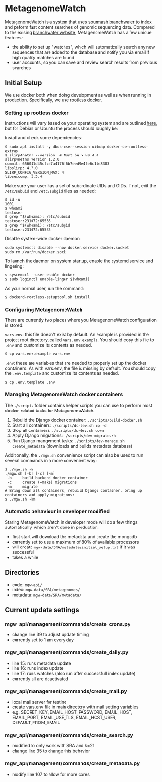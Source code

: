# MetagenomeWatch

MetagenomeWatch is a system that uses [sourmash branchwater](https://github.com/sourmash-bio/sourmash_plugin_branchwater) to index and peform fast content searches of genomic sequencing data. Compared to the exising [branchwater website](https://branchwater.jgi.doe.gov/advanced), MetagenomeWatch has a few unique features:

- the ability to set up "watches", which will automatically search any new sequences that are added to the database and notify you via email if high quality matches are found
- user accounts, so you can save and review search results from previous searches

## Initial Setup

We use docker both when doing development as well as when running in production. Specifically, we use [rootless docker](https://docs.docker.com/engine/security/rootless/).

### Setting up rootless docker

Instructions will vary based on your operating system and are outlined [here](https://docs.docker.com/engine/security/rootless/), but for Debian or Ubuntu the process should roughly be:

Install and check some dependencies:

```
$ sudo apt install -y dbus-user-session uidmap docker-ce-rootless-extras
$ slirp4netns --version  # Must be > v0.4.0
slirp4netns version 1.2.0
commit: 656041d45cfca7a4176f6b7eed9e4fe6c11e8383
libslirp: 4.7.0
SLIRP_CONFIG_VERSION_MAX: 4
libseccomp: 2.5.4
```

Make sure your user has a set of subordinate UIDs and GIDs. If not, edit the `/etc/subuid` and `/etc/subgid` files as needed:

```
$ id -u
1001
$ whoami
testuser
$ grep ^$(whoami): /etc/subuid
testuser:231072:65536
$ grep ^$(whoami): /etc/subgid
testuser:231072:65536
```

Disable system-wide docker daemon

```
sudo systemctl disable --now docker.service docker.socket
sudo rm /var/run/docker.sock
```

To launch the daemon on system startup, enable the systemd service and lingering:

```console
$ systemctl --user enable docker
$ sudo loginctl enable-linger $(whoami)
```

As your normal user, run the command:

```
$ dockerd-rootless-setuptool.sh install
```

### Configuring MetagenomeWatch

There are currently two places where you MetagenomeWatch configuration is stored:

`vars.env`: this file doesn't exist by default. An example is provided in the project root directory, called `vars.env.example`. You should copy this file to `.env` and customize its contents as needed.

```
$ cp vars.env.example vars.env
```

`.env`: these are variables that are needed to properly set up the docker containers. As with vars.env, the file is missing by default. You should copy the `.env.template` and customize its contents as needed.

```
$ cp .env.template .env
```

### Managing MetagenomeWatch docker containers

The `./scripts` folder contains helper scripts you can use to perform most docker-related tasks for MetagenomeWatch.

1. Rebuild the Django docker container: `./scripts/build-docker.sh`
1. Start all containers: `./scripts/dc-dev.sh up -d`
1. Stop all containers: `./scripts/dc-dev.sh down`
1. Apply Django migrations: `./scripts/dev-migrate.sh`
1. Run Django mangement tasks: `./scripts/dev-manage.sh create_metadata` (downloads and builds metadata database)

Additionally, the `./mgw.sh` convenience script can also be used to run several commands in a more convenient way:

```
$ ./mgw.sh -h
./mgw.sh [-b] [-c] [-m]
 -b     build backend docker container
 -c     create (=make) migrations
 -m     migrate
# Bring down all containers, rebuild Django container, bring up containers and apply migrations:
$ ./mgw.sh -bm
```

### Automatic behaviour in developer modified

Staring MetagenomeWatch in developer mode will do a few things automatically, which aren't done in production:

- first start will download the metadata and create the mongodb
- currently set to use a maximum of 80% of available processors
- will create `mgw-data/SRA/metadata/initial_setup.txt` if it was successful
- takes a while

## Directories

- code: `mgw-api/`
- index: `mgw-data/SRA/metagenomes/`
- metadata: `mgw-data/SRA/metadata/`

## Current update settings

### mgw_api/management/commands/create_crons.py
- change line 39 to adjust update timing
- currently set to 1 am every day

### mgw_api/management/commands/create_daily.py
- line 15: runs metadata update
- line 16: runs index update
- line 17: runs watches (also run after successfull index update)
- currently all are deactivated

### mgw_api/management/commands/create_mail.py
- local mail server for testing
- create vars.env file in main directory with mail setting variables
- e.g. SECRET_KEY, EMAIL_HOST_PASSWORD, EMAIL_HOST, EMAIL_PORT, EMAIL_USE_TLS, EMAIL_HOST_USER, DEFAULT_FROM_EMAIL

### mgw_api/management/commands/create_search.py
- modified to only work with SRA and k=21
- change line 35 to change this behavior

### mgw_api/management/commands/create_metadata.py
- modify line 107 to allow for more cores
